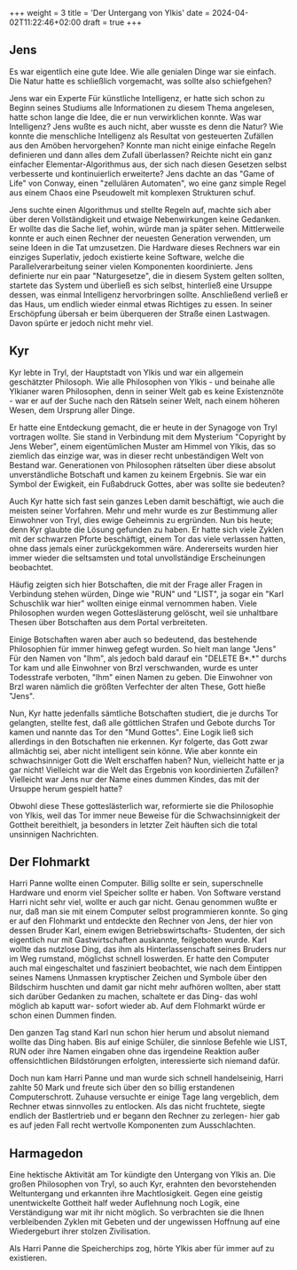 +++
weight = 3
title = 'Der Untergang von Ylkis'
date = 2024-04-02T11:22:46+02:00
draft = true
+++
## Jens

Es war eigentlich eine gute Idee. Wie alle genialen Dinge war sie
einfach. Die Natur hatte es schließlich vorgemacht, was sollte also
schiefgehen?

Jens war ein Experte Für künstliche Intelligenz, er hatte sich schon zu
Beginn seines Studiums alle Informationen zu diesem Thema angelesen,
hatte schon lange die Idee, die er nun verwirklichen konnte. Was war
Intelligenz? Jens wußte es auch nicht, aber wusste es denn die Natur? Wie
konnte die menschliche Intelligenz als Resultat von gesteuerten Zufällen
aus den Amöben hervorgehen? Konnte man nicht einige einfache Regeln
definieren und dann alles dem Zufall überlassen? Reichte nicht ein ganz
einfacher Elementar-Algorithmus aus, der sich nach diesen Gesetzen
selbst verbesserte und kontinuierlich erweiterte? Jens dachte an das
"Game of Life" von Conway, einen "zellulären Automaten", wo eine ganz
simple Regel aus einem Chaos eine Pseudowelt mit komplexen Strukturen
schuf.

Jens suchte einen Algorithmus und stellte Regeln auf, machte sich aber
über deren Vollständigkeit und etwaige Nebenwirkungen keine Gedanken. Er
wollte das die Sache lief, wohin, würde man ja später sehen.
Mittlerweile konnte er auch einen Rechner der neuesten Generation
verwenden, um seine Ideen in die Tat umzusetzen. Die Hardware dieses
Rechners war ein einziges Superlativ, jedoch existierte keine Software,
welche die Parallelverarbeitung seiner vielen Komponenten koordinierte.
Jens definierte nur ein paar "Naturgesetze", die in diesem System gelten
sollten, startete das System und überließ es sich selbst, hinterließ
eine Ursuppe dessen, was einmal Intelligenz hervorbringen sollte.
Anschließend verließ er das Haus, um endlich wieder einmal etwas
Richtiges zu essen. In seiner Erschöpfung übersah er beim überqueren der
Straße einen Lastwagen. Davon spürte er jedoch nicht mehr viel.

## Kyr

Kyr lebte in Tryl, der Hauptstadt von Ylkis und war ein allgemein
geschätzter Philosoph. Wie alle Philosophen von Ylkis - und beinahe alle
Ylkianer waren Philosophen, denn in seiner Welt gab es keine
Existenznöte - war er auf der Suche nach den Rätseln seiner Welt, nach
einem höheren Wesen, dem Ursprung aller Dinge.

Er hatte eine Entdeckung gemacht, die er heute in der Synagoge von Tryl
vortragen wollte. Sie stand in Verbindung mit dem Mysterium "Copyright
by Jens Weber", einem eigentümlichen Muster am Himmel von Ylkis, das so
ziemlich das einzige war, was in dieser recht unbeständigen Welt von
Bestand war. Generationen von Philosophen rätselten über diese absolut
unverständliche Botschaft und kamen zu keinem Ergebnis. Sie war ein
Symbol der Ewigkeit, ein Fußabdruck Gottes, aber was sollte sie
bedeuten?

Auch Kyr hatte sich fast sein ganzes Leben damit beschäftigt, wie auch
die meisten seiner Vorfahren. Mehr und mehr wurde es zur Bestimmung
aller Einwohner von Tryl, dies ewige Geheimnis zu ergründen. Nun bis
heute; denn Kyr glaubte die Lösung gefunden zu haben. Er hatte sich
viele Zyklen mit der schwarzen Pforte beschäftigt, einem Tor das viele
verlassen hatten, ohne dass jemals einer zurückgekommen wäre.
Andererseits wurden hier immer wieder die seltsamsten und total
unvollständige Erscheinungen beobachtet.

Häufig zeigten sich hier Botschaften, die mit der Frage aller Fragen in
Verbindung stehen würden, Dinge wie "RUN" und "LIST", ja sogar ein "Karl
Schuschlik war hier" wollten einige einmal vernommen haben. Viele
Philosophen wurden wegen Gotteslästerung gelöscht, weil sie unhaltbare
Thesen über Botschaften aus dem Portal verbreiteten.

Einige Botschaften waren aber auch so bedeutend, das bestehende
Philosophien für immer hinweg gefegt wurden. So hielt man lange "Jens"
Für den Namen von "Ihm", als jedoch bald darauf ein "DELETE B\*.\*"
durchs Tor kam und alle Einwohner von Brzl verschwanden, wurde es unter
Todesstrafe verboten, "Ihm" einen Namen zu geben. Die Einwohner von Brzl
waren nämlich die größten Verfechter der alten These, Gott hieße "Jens".

Nun, Kyr hatte jedenfalls sämtliche Botschaften studiert, die je durchs
Tor gelangten, stellte fest, daß alle göttlichen Strafen und Gebote
durchs Tor kamen und nannte das Tor den "Mund Gottes". Eine Logik ließ
sich allerdings in den Botschaften nie erkennen. Kyr folgerte, das Gott
zwar allmächtig sei, aber nicht intelligent sein könne. Wie aber konnte
ein schwachsinniger Gott die Welt erschaffen haben? Nun, vielleicht
hatte er ja gar nicht! Vielleicht war die Welt das Ergebnis von
koordinierten Zufällen? Vielleicht war Jens nur der Name eines dummen
Kindes, das mit der Ursuppe herum gespielt hatte?

Obwohl diese These gotteslästerlich war, reformierte sie die Philosophie
von Ylkis, weil das Tor immer neue Beweise für die Schwachsinnigkeit der
Gottheit bereithielt, ja besonders in letzter Zeit häuften sich die
total unsinnigen Nachrichten.

## Der Flohmarkt

Harri Panne wollte einen Computer. Billig sollte er sein, superschnelle
Hardware und enorm viel Speicher sollte er haben. Von Software verstand
Harri nicht sehr viel, wollte er auch gar nicht. Genau genommen wußte er
nur, daß man sie mit einem Computer selbst programmieren konnte. So ging
er auf den Flohmarkt und entdeckte den Rechner von Jens, der hier von
dessen Bruder Karl, einem ewigen Betriebswirtschafts- Studenten, der sich
eigentlich nur mit Gastwirtschaften auskannte, feilgeboten wurde. Karl
wollte das nutzlose Ding, das ihm als Hinterlassenschaft seines Bruders
nur im Weg rumstand, möglichst schnell loswerden. Er hatte den Computer
auch mal eingeschaltet und fasziniert beobachtet, wie nach dem Eintippen
seines Namens Unmassen kryptischer Zeichen und Symbole über den
Bildschirm huschten und damit gar nicht mehr aufhören wollten, aber
statt sich darüber Gedanken zu machen, schaltete er das Ding- das
wohl möglich ab kaputt war- sofort wieder ab. Auf dem Flohmarkt würde er
schon einen Dummen finden.

Den ganzen Tag stand Karl nun schon hier herum und absolut niemand
wollte das Ding haben. Bis auf einige Schüler, die sinnlose Befehle wie
LIST, RUN oder ihre Namen eingaben ohne das irgendeine Reaktion außer
offensichtlichen Bildstörungen erfolgten, interessierte sich niemand
dafür.

Doch nun kam Harri Panne und man wurde sich schnell handelseinig, Harri
zahlte 50 Mark und freute sich über den so billig erstandenen
Computerschrott. Zuhause versuchte er einige Tage lang vergeblich, dem
Rechner etwas sinnvolles zu entlocken. Als das nicht fruchtete, siegte
endlich der Bastlertrieb und er begann den Rechner zu zerlegen- hier gab
es auf jeden Fall recht wertvolle Komponenten zum Ausschlachten.

## Harmagedon

Eine hektische Aktivität am Tor kündigte den Untergang von Ylkis an. Die
großen Philosophen von Tryl, so auch Kyr, erahnten den bevorstehenden
Weltuntergang und erkannten ihre Machtlosigkeit. Gegen eine geistig
unentwickelte Gottheit half weder Auflehnung noch Logik, eine
Verständigung war mit ihr nicht möglich. So verbrachten sie die Ihnen
verbleibenden Zyklen mit Gebeten und der ungewissen Hoffnung auf eine
Wiedergeburt ihrer stolzen Zivilisation.

Als Harri Panne die Speicherchips zog, hörte Ylkis aber für immer auf zu
existieren.
